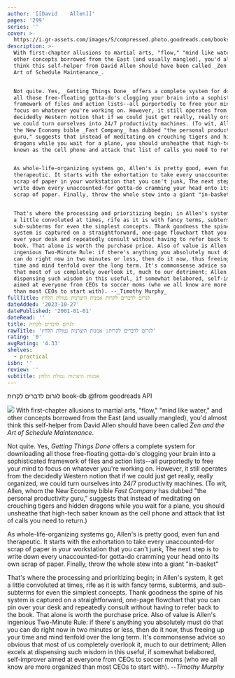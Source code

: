 ```yaml
---
author: '[[David    Allen]]'
pages: '299'
series: ''
cover: >-
  https://i.gr-assets.com/images/S/compressed.photo.goodreads.com/books/1353882267l/16170817.jpg
description: >-
  With first-chapter allusions to martial arts, "flow," "mind like water," and
  other concepts borrowed from the East (and usually mangled), you'd almost
  think this self-helper from David Allen should have been called _Zen and the
  Art of Schedule Maintenance_.


  Not quite. Yes, _Getting Things Done_ offers a complete system for downloading
  all those free-floating gotta-do's clogging your brain into a sophisticated
  framework of files and action lists--all purportedly to free your mind to
  focus on whatever you're working on. However, it still operates from the
  decidedly Western notion that if we could just get really, really organized,
  we could turn ourselves into 24/7 productivity machines. (To wit, Allen, whom
  the New Economy bible _Fast Company_ has dubbed "the personal productivity
  guru," suggests that instead of meditating on crouching tigers and hidden
  dragons while you wait for a plane, you should unsheathe that high-tech saber
  known as the cell phone and attack that list of calls you need to return.)


  As whole-life-organizing systems go, Allen's is pretty good, even fun and
  therapeutic. It starts with the exhortation to take every unaccounted-for
  scrap of paper in your workstation that you can't junk, The next step is to
  write down every unaccounted-for gotta-do cramming your head onto its own
  scrap of paper. Finally, throw the whole stew into a giant "in-basket"


  That's where the processing and prioritizing begin; in Allen's system, it get
  a little convoluted at times, rife as it is with fancy terms, subterms, and
  sub-subterms for even the simplest concepts. Thank goodness the spine of his
  system is captured on a straightforward, one-page flowchart that you can pin
  over your desk and repeatedly consult without having to refer back to the
  book. That alone is worth the purchase price. Also of value is Allen's
  ingenious Two-Minute Rule: if there's anything you absolutely must do that you
  can do right now in two minutes or less, then do it now, thus freeing up your
  time and mind tenfold over the long term. It's commonsense advice so obvious
  that most of us completely overlook it, much to our detriment; Allen excels at
  dispensing such wisdom in this useful, if somewhat belabored, self-improver
  aimed at everyone from CEOs to soccer moms (who we all know are more organized
  than most CEOs to start with). --_Timothy Murphy_
fullTitle: לגרום לדברים לקרות אמנות היצרנות נטולת הלחץ
dateAdded: '2023-10-27'
datePublished: '2001-01-01'
dateRead: ''
title: לגרום לדברים לקרות
rawTitle: 'לגרום לדברים לקרות: אמנות היצרנות נטולת הלחץ'
rating: '0'
avgRating: '4.33'
shelves:
  - practical
isbn: ''
review: ''
subtitle: אמנות היצרנות נטולת הלחץ
---
```

לגרום לדברים לקרות book-db 
@from goodreads API

![](https:&#x2F;&#x2F;i.gr-assets.com&#x2F;images&#x2F;S&#x2F;compressed.photo.goodreads.com&#x2F;books&#x2F;1353882267l&#x2F;16170817.jpg)
With first-chapter allusions to martial arts, &quot;flow,&quot; &quot;mind like water,&quot; and other concepts borrowed from the East (and usually mangled), you&#39;d almost think this self-helper from David Allen should have been called _Zen and the Art of Schedule Maintenance_.

Not quite. Yes, _Getting Things Done_ offers a complete system for downloading all those free-floating gotta-do&#39;s clogging your brain into a sophisticated framework of files and action lists--all purportedly to free your mind to focus on whatever you&#39;re working on. However, it still operates from the decidedly Western notion that if we could just get really, really organized, we could turn ourselves into 24&#x2F;7 productivity machines. (To wit, Allen, whom the New Economy bible _Fast Company_ has dubbed &quot;the personal productivity guru,&quot; suggests that instead of meditating on crouching tigers and hidden dragons while you wait for a plane, you should unsheathe that high-tech saber known as the cell phone and attack that list of calls you need to return.)

As whole-life-organizing systems go, Allen&#39;s is pretty good, even fun and therapeutic. It starts with the exhortation to take every unaccounted-for scrap of paper in your workstation that you can&#39;t junk, The next step is to write down every unaccounted-for gotta-do cramming your head onto its own scrap of paper. Finally, throw the whole stew into a giant &quot;in-basket&quot;

That&#39;s where the processing and prioritizing begin; in Allen&#39;s system, it get a little convoluted at times, rife as it is with fancy terms, subterms, and sub-subterms for even the simplest concepts. Thank goodness the spine of his system is captured on a straightforward, one-page flowchart that you can pin over your desk and repeatedly consult without having to refer back to the book. That alone is worth the purchase price. Also of value is Allen&#39;s ingenious Two-Minute Rule: if there&#39;s anything you absolutely must do that you can do right now in two minutes or less, then do it now, thus freeing up your time and mind tenfold over the long term. It&#39;s commonsense advice so obvious that most of us completely overlook it, much to our detriment; Allen excels at dispensing such wisdom in this useful, if somewhat belabored, self-improver aimed at everyone from CEOs to soccer moms (who we all know are more organized than most CEOs to start with). --_Timothy Murphy_